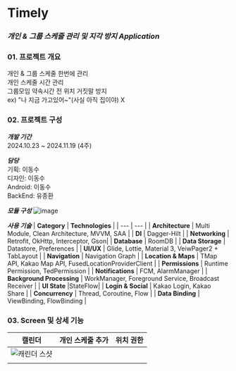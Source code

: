 # Timely
### ***개인 & 그룹 스케줄 관리 및 지각 방지 Application***
### 01. 프로젝트 개요
개인 & 그룹 스케줄 한번에 관리     
개인 스케줄 시간 관리   
그룹모임 약속시간 전 위치 거짓말 방지    
  ex) "나 지금 가고있어~"(사실 아직 집이야) X   

### 02. 프로젝트 구성
***개발 기간***   
2024.10.23 ~ 2024.11.19 (4주)

***담당***   
기획: 이동수    
디자인: 이동수    
Android: 이동수   
BackEnd: 유종환   
 
***모듈 구성***
![image](https://github.com/user-attachments/assets/84a1a595-3903-4e5e-afd4-44a9203231a8)

***사용 기술***
| **Category** | **Technologies** |
| --- | --- |
| **Architecture** | Multi Module, Clean Architecture, MVVM, SAA |
| **DI** | Dagger-Hilt |
| **Networking** | Retrofit, OkHttp, Interceptor, Gson|
| **Database** | RoomDB |
| **Data Storage** |  Datastore, Preferences |
| **UI/UX** | Glide, Lottie, Material 3, VeiwPager2 + TabLayout |
| **Navigation** | Navigation Graph |
| **Location & Maps** | TMap API, Kakao Map API, FusedLocationProviderClient |
| **Permissions** | Runtime Permission, TedPermission |
| **Notifications** | FCM, AlarmManager |
| **Background Processing** | WorkManager, Foreground Service, Broadcast Receiver |
| **UI State** |StateFlow|
| **Login & Social** | Kakao Login, Kakao Share |
| **Concurrency** | Thread, Coroutine, Flow |
| **Data Binding** | ViewBinding, FlowBinding |

### 03. Screen 및 상세 기능
| 캘린더| 개인 스케줄 추가 | 위치 권한 |
|---|---|---|
|![캐린더 스샷](https://github.com/user-attachments/assets/8fe63960-102d-41e4-aaec-8ebfc796c280)
 | | |
